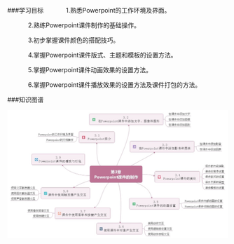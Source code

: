 ###学习目标
&nbsp;&nbsp;&nbsp;&nbsp;&nbsp;&nbsp;&nbsp;&nbsp;&nbsp;&nbsp;&nbsp;&nbsp;1.熟悉Powerpoint的工作环境及界面。

&nbsp;&nbsp;&nbsp;&nbsp;&nbsp;&nbsp;&nbsp;&nbsp;&nbsp;&nbsp;&nbsp;&nbsp;2.熟练Powerpoint课件制作的基础操作。

&nbsp;&nbsp;&nbsp;&nbsp;&nbsp;&nbsp;&nbsp;&nbsp;&nbsp;&nbsp;&nbsp;&nbsp;3.初步掌握课件颜色的搭配技巧。

&nbsp;&nbsp;&nbsp;&nbsp;&nbsp;&nbsp;&nbsp;&nbsp;&nbsp;&nbsp;&nbsp;&nbsp;4.掌握Powerpoint课件版式、主题和模板的设置方法。

&nbsp;&nbsp;&nbsp;&nbsp;&nbsp;&nbsp;&nbsp;&nbsp;&nbsp;&nbsp;&nbsp;&nbsp;5.掌握Powerpoint课件动画效果的设置方法。

&nbsp;&nbsp;&nbsp;&nbsp;&nbsp;&nbsp;&nbsp;&nbsp;&nbsp;&nbsp;&nbsp;&nbsp;6.掌握Powerpoint课件播放效果的设置方法及课件打包的方法。


###知识图谱

![](/assets/3-0-1.jpg)